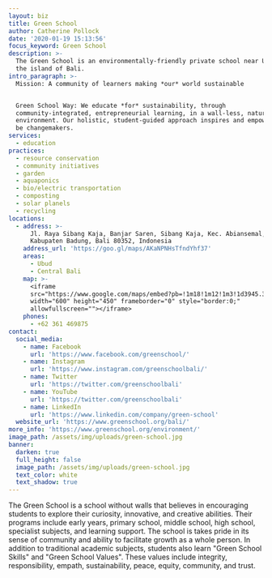```yaml
---
layout: biz
title: Green School
author: Catherine Pollock
date: '2020-01-19 15:13:56'
focus_keyword: Green School
description: >-
  The Green School is an environmentally-friendly private school near Ubud on
  the island of Bali.
intro_paragraph: >-
  Mission: A community of learners making *our* world sustainable


  Green School Way: We educate *for* sustainability, through
  community-integrated, entrepreneurial learning, in a wall-less, natural
  environment. Our holistic, student-guided approach inspires and empowers us to
  be changemakers.
services:
  - education
practices:
  - resource conservation
  - community initiatives
  - garden
  - aquaponics
  - bio/electric transportation
  - composting
  - solar planels
  - recycling
locations:
  - address: >-
      Jl. Raya Sibang Kaja, Banjar Saren, Sibang Kaja, Kec. Abiansemal,
      Kabupaten Badung, Bali 80352, Indonesia
    address_url: 'https://goo.gl/maps/AKaNPNHsTfndYhf37'
    areas:
      - Ubud
      - Central Bali
    map: >-
      <iframe
      src="https://www.google.com/maps/embed?pb=!1m18!1m12!1m3!1d3945.300731619118!2d115.21092471545107!3d-8.56705449384212!2m3!1f0!2f0!3f0!3m2!1i1024!2i768!4f13.1!3m3!1m2!1s0x2dd23c21cc151447%3A0x167deff96578d577!2sGreen%20School!5e0!3m2!1sen!2ses!4v1579444947381!5m2!1sen!2ses"
      width="600" height="450" frameborder="0" style="border:0;"
      allowfullscreen=""></iframe>
    phones:
      - +62 361 469875
contact:
  social_media:
    - name: Facebook
      url: 'https://www.facebook.com/greenschool/'
    - name: Instagram
      url: 'https://www.instagram.com/greenschoolbali/'
    - name: Twitter
      url: 'https://twitter.com/greenschoolbali'
    - name: YouTube
      url: 'https://twitter.com/greenschoolbali'
    - name: LinkedIn
      url: 'https://www.linkedin.com/company/green-school'
  website_url: 'https://www.greenschool.org/bali/'
more_info: 'https://www.greenschool.org/environment/'
image_path: /assets/img/uploads/green-school.jpg
banner:
  darken: true
  full_height: false
  image_path: /assets/img/uploads/green-school.jpg
  text_color: white
  text_shadow: true
---
```

The Green School is a school without walls that believes in encouraging students to explore their curiosity, innovative, and creative abilities. Their programs include early years, primary school, middle school, high school, specialist subjects, and learning support. The school is takes pride in its sense of community and ability to facilitate growth as a whole person. In addition to traditional academic subjects, students also learn "Green School Skills" and "Green School Values". These values include integrity, responsibility, empath, sustainability, peace, equity, community, and trust.
